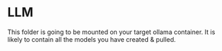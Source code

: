 # LLM
This folder is going to be mounted on your target ollama container.
It is likely to contain all the models you have created & pulled.